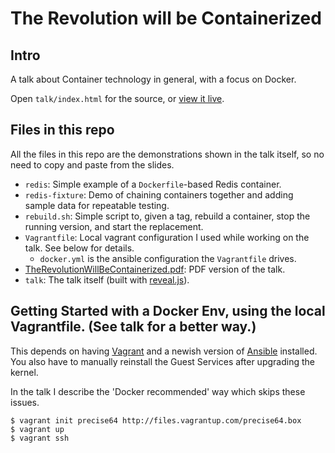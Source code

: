 # The Revolution will be Containerized

## Intro

A talk about Container technology in general, with a focus on Docker.

Open ``talk/index.html`` for the source, or [view it live](http://serialized.net/dockertalk/).

## Files in this repo

All the files in this repo are the demonstrations shown in the talk itself, so no need to copy and paste from the slides.

* ``redis``: Simple example of a ``Dockerfile``-based Redis container.
* ``redis-fixture``: Demo of chaining containers together and adding sample data for repeatable testing.
* ``rebuild.sh``: Simple script to, given a tag, rebuild a container, stop the running version, and start the replacement.
* ``Vagrantfile``: Local vagrant configuration I used while working on the talk. See below for details.
  * ``docker.yml`` is the ansible configuration the ``Vagrantfile`` drives.
* [TheRevolutionWillBeContainerized.pdf](TheRevolutionWillBeContainerized.pdf): PDF version of the talk.
* ``talk``: The talk itself (built with [reveal.js](https://github.com/hakimel/reveal.js/)).


## Getting Started with a Docker Env, using the local Vagrantfile. (See talk for a better way.)

This depends on having [Vagrant](http://vagrantup.com) and a newish version of [Ansible](http://en.wikipedia.org/wiki/Ansible) installed. You also have to manually reinstall the Guest Services after upgrading the kernel.

In the talk I describe the 'Docker recommended' way which skips these issues.


    $ vagrant init precise64 http://files.vagrantup.com/precise64.box
    $ vagrant up
    $ vagrant ssh
